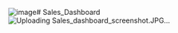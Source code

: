 ![image](https://github.com/rashmi0007/Sales_Dashboard/assets/87612040/bb196ae5-3ec4-4f6f-b22d-17286b22520f)# Sales_Dashboard
![Uploading Sales_dashboard_screenshot.JPG…]()

